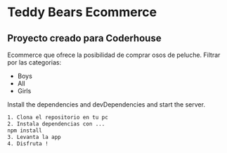 # Teddy Bears Ecommerce
## Proyecto creado para Coderhouse



Ecommerce que ofrece la posibilidad de comprar osos de peluche.
Filtrar por las categorias:

- Boys
- All
- Girls




Install the dependencies and devDependencies and start the server.

```sh
1. Clona el repositorio en tu pc
2. Instala dependencias con ...
npm install
3. Levanta la app 
4. Disfruta !
```


